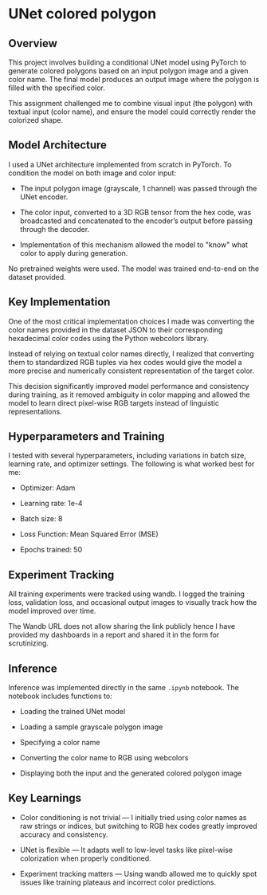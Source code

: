 
# UNet colored polygon

## Overview

This project involves building a conditional UNet model using PyTorch to generate colored polygons based on an input polygon image and a given color name. The final model produces an output image where the polygon is filled with the specified color.

This assignment challenged me to combine visual input (the polygon) with textual input (color name), and ensure the model could correctly render the colorized shape. 

## Model Architecture

I used a UNet architecture implemented from scratch in PyTorch. To condition the model on both image and color input:

- The input polygon image (grayscale, 1 channel) was passed through the UNet encoder.

- The color input, converted to a 3D RGB tensor from the hex code, was broadcasted and concatenated to the encoder’s output before passing through the decoder.

- Implementation of this mechanism allowed the model to "know" what color to apply during generation.

No pretrained weights were used. The model was trained end-to-end on the dataset provided.

## Key Implementation

One of the most critical implementation choices I made was converting the color names provided in the dataset JSON to their corresponding hexadecimal color codes using the Python webcolors library.

Instead of relying on textual color names directly, I realized that converting them to standardized RGB tuples via hex codes would give the model a more precise and numerically consistent representation of the target color.

This decision significantly improved model performance and consistency during training, as it removed ambiguity in color mapping and allowed the model to learn direct pixel-wise RGB targets instead of linguistic representations.

## Hyperparameters and Training

I tested with several hyperparameters, including variations in batch size, learning rate, and optimizer settings. The following is what worked best for me:

- Optimizer: Adam

- Learning rate: 1e-4

- Batch size: 8

- Loss Function: Mean Squared Error (MSE)

- Epochs trained: 50

## Experiment Tracking

All training experiments were tracked using wandb. I logged the training loss, validation loss, and occasional output images to visually track how the model improved over time.

The Wandb URL does not allow sharing the link publicly hence I have provided my dashboards in a report and shared it in the form for scrutinizing.


## Inference

Inference was implemented directly in the same `.ipynb` notebook. The notebook includes functions to:

- Loading the trained UNet model

- Loading a sample grayscale polygon image

- Specifying a color name

- Converting the color name to RGB using webcolors

- Displaying both the input and the generated colored polygon image

## Key Learnings

- Color conditioning is not trivial — I initially tried using color names as raw strings or indices, but switching to RGB hex codes greatly improved accuracy and consistency.

- UNet is flexible — It adapts well to low-level tasks like pixel-wise colorization when properly conditioned.

- Experiment tracking matters — Using wandb allowed me to quickly spot issues like training plateaus and incorrect color predictions.
